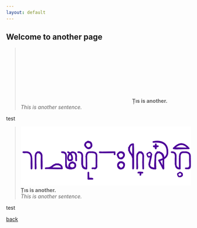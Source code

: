 ```yaml
---
layout: default
---
```


## Welcome to another page

> <svg data-src="/assets/images/e.svg" data-js="enabled"></svg>
> **Țıs is another.**\
> _This is another sentence._

test

> ![](assets/images/f.png)\
> **Țıs is another.**\
> _This is another sentence._

test

[back](./)
